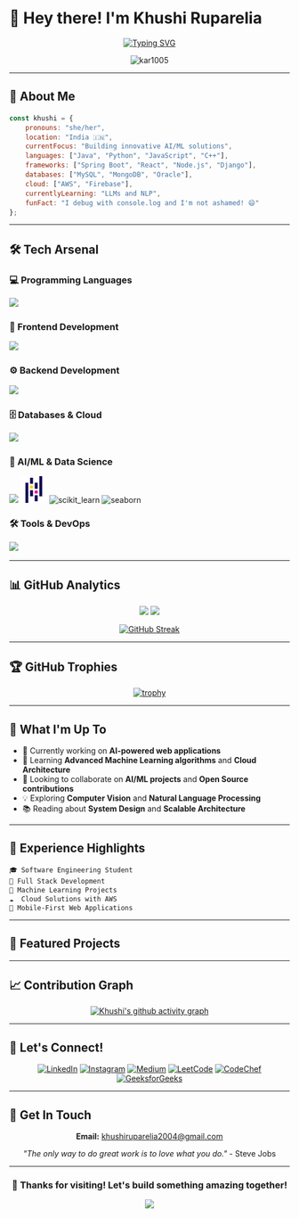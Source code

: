 # 👋 Hey there! I'm Khushi Ruparelia

<div align="center">
  
[![Typing SVG](https://readme-typing-svg.herokuapp.com?font=Fira+Code&size=22&duration=3000&pause=1000&color=36BCF7FF&center=true&vCenter=true&width=600&lines=Passionate+Software+Engineer+%F0%9F%9A%80;AI%2FML+Enthusiast+%F0%9F%A4%96;Full+Stack+Developer+%F0%9F%92%BB;Always+Learning%2C+Always+Growing+%F0%9F%8C%B1)](https://git.io/typing-svg)

<img src="https://komarev.com/ghpvc/?username=kar1005&label=Profile%20views&color=0e75b6&style=for-the-badge" alt="kar1005" />

</div>

---

## 🚀 About Me

```javascript
const khushi = {
    pronouns: "she/her",
    location: "India 🇮🇳",
    currentFocus: "Building innovative AI/ML solutions",
    languages: ["Java", "Python", "JavaScript", "C++"],
    frameworks: ["Spring Boot", "React", "Node.js", "Django"],
    databases: ["MySQL", "MongoDB", "Oracle"],
    cloud: ["AWS", "Firebase"],
    currentlyLearning: "LLMs and NLP",
    funFact: "I debug with console.log and I'm not ashamed! 😄"
};
```

---

## 🛠️ Tech Arsenal

### 💻 Programming Languages
<p align="left">
  <img src="https://skillicons.dev/icons?i=java,python,javascript,cpp,c,php" />
</p>

### 🎨 Frontend Development
<p align="left">
  <img src="https://skillicons.dev/icons?i=html,css,react,redux,angular,bootstrap" />
</p>

### ⚙️ Backend Development
<p align="left">
  <img src="https://skillicons.dev/icons?i=nodejs,express,spring,django,flask,dotnet" />
</p>

### 🗄️ Databases & Cloud
<p align="left">
  <img src="https://skillicons.dev/icons?i=mysql,mongodb,oracle,aws,firebase" />
</p>

### 🤖 AI/ML & Data Science
<p align="left">
  <img src="https://skillicons.dev/icons?i=tensorflow,pytorch" />
  <img src="https://raw.githubusercontent.com/devicons/devicon/2ae2a900d2f041da66e950e4d48052658d850630/icons/pandas/pandas-original.svg" alt="pandas" width="48" height="48"/>
  <img src="https://upload.wikimedia.org/wikipedia/commons/0/05/Scikit_learn_logo_small.svg" alt="scikit_learn" width="48" height="48"/>
  <img src="https://seaborn.pydata.org/_images/logo-mark-lightbg.svg" alt="seaborn" width="48" height="48"/>
</p>

### 🛠️ Tools & DevOps
<p align="left">
  <img src="https://skillicons.dev/icons?i=git,docker,linux,postman" />
</p>

---

## 📊 GitHub Analytics

<div align="center">
  
<img height="180em" src="https://github-readme-stats.vercel.app/api?username=kar1005&show_icons=true&theme=tokyonight&include_all_commits=true&count_private=true"/>
<img height="180em" src="https://github-readme-stats.vercel.app/api/top-langs/?username=kar1005&layout=compact&langs_count=8&theme=tokyonight"/>

</div>

<div align="center">
  
[![GitHub Streak](https://streak-stats.demolab.com/?user=kar1005&theme=tokyonight)](https://git.io/streak-stats)

</div>

---

## 🏆 GitHub Trophies
<div align="center">
  
[![trophy](https://github-profile-trophy.vercel.app/?username=kar1005&theme=tokyonight&no-frame=false&no-bg=false&margin-w=4)](https://github.com/ryo-ma/github-profile-trophy)

</div>

---

## 🎯 What I'm Up To

- 🔭 Currently working on **AI-powered web applications**
- 🌱 Learning **Advanced Machine Learning algorithms** and **Cloud Architecture**
- 👯 Looking to collaborate on **AI/ML projects** and **Open Source contributions**
- 💡 Exploring **Computer Vision** and **Natural Language Processing**
- 📚 Reading about **System Design** and **Scalable Architecture**

---

## 💼 Experience Highlights

```
🎓 Software Engineering Student
🚀 Full Stack Development
🤖 Machine Learning Projects
☁️  Cloud Solutions with AWS
📱 Mobile-First Web Applications
```

---

## 🌟 Featured Projects

<!-- You can add your best projects here with brief descriptions -->

---

## 📈 Contribution Graph

<div align="center">
  
[![Khushi's github activity graph](https://github-readme-activity-graph.vercel.app/graph?username=kar1005&theme=tokyo-night)](https://github.com/ashutosh00710/github-readme-activity-graph)

</div>

---

## 🤝 Let's Connect!

<div align="center">

[![LinkedIn](https://img.shields.io/badge/LinkedIn-0077B5?style=for-the-badge&logo=linkedin&logoColor=white)](https://linkedin.com/in/khushi-ruparelia-10m)
[![Instagram](https://img.shields.io/badge/Instagram-E4405F?style=for-the-badge&logo=instagram&logoColor=white)](https://instagram.com/_khushi1054)
[![Medium](https://img.shields.io/badge/Medium-12100E?style=for-the-badge&logo=medium&logoColor=white)](https://medium.com/@khushiruparelia2004)
[![LeetCode](https://img.shields.io/badge/LeetCode-FFA116?style=for-the-badge&logo=leetcode&logoColor=black)](https://www.leetcode.com/khushi_ruparelia)
[![CodeChef](https://img.shields.io/badge/CodeChef-5B4638?style=for-the-badge&logo=codechef&logoColor=white)](https://www.codechef.com/users/khushi_rupareli)
[![GeeksforGeeks](https://img.shields.io/badge/GeeksforGeeks-298D46?style=for-the-badge&logo=geeksforgeeks&logoColor=white)](https://auth.geeksforgeeks.org/user/khushirupa7yi2)

</div>

---

## 📧 Get In Touch

<div align="center">
  
**Email:** khushiruparelia2004@gmail.com

*"The only way to do great work is to love what you do."* - Steve Jobs

</div>

---

<div align="center">
  
### 🚀 Thanks for visiting! Let's build something amazing together!

![](https://hit.yhype.me/github/profile?user_id=kar1005)

</div>
